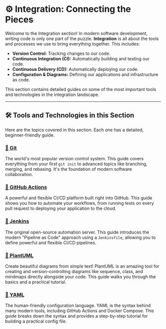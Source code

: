 # ⚙️ Integration: Connecting the Pieces

Welcome to the Integration section! In modern software development, writing code is only one part of the puzzle. **Integration** is all about the tools and processes we use to bring everything together. This includes:

*   **Version Control:** Tracking changes to our code.
*   **Continuous Integration (CI):** Automatically building and testing our code.
*   **Continuous Delivery (CD):** Automatically deploying our code.
*   **Configuration & Diagrams:** Defining our applications and infrastructure as code.

This section contains detailed guides on some of the most important tools and technologies in the integration landscape.

---

## 🛠️ Tools and Technologies in this Section

Here are the topics covered in this section. Each one has a detailed, beginner-friendly guide.

### [🐙 Git](../GIT/readme.md)
The world's most popular version control system. This guide covers everything from your first `git init` to advanced topics like branching, merging, and rebasing. It's the foundation of modern software collaboration.

### [🤖 GitHub Actions](../Github_Actions/readme.md)
A powerful and flexible CI/CD platform built right into GitHub. This guide shows you how to automate your workflows, from running tests on every pull request to deploying your application to the cloud.

### [🤵 Jenkins](../Jenkins/readme.md)
The original open-source automation server. This guide introduces the modern "Pipeline as Code" approach using a `Jenkinsfile`, allowing you to define powerful and flexible CI/CD pipelines.

### [🌱 PlantUML](../PlantUML/readme.md)
Create beautiful diagrams from simple text! PlantUML is an amazing tool for creating and version-controlling diagrams like sequence, class, and mindmaps directly alongside your code. This guide walks you through the basics and a practical tutorial.

### [📝 YAML](../YAML/readme.md)
The human-friendly configuration language. YAML is the syntax behind many modern tools, including GitHub Actions and Docker Compose. This guide breaks down the syntax and provides a step-by-step tutorial for building a practical config file.

